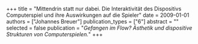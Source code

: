 +++
title = "Mittendrin statt nur dabei. Die Interaktivität des Dispositivs Computerspiel und ihre Auswirkungen auf die Spieler"
date = 2009-01-01
authors = ["Johannes Breuer"]
publication_types = ["6"]
abstract = ""
selected = false
publication = "*Gefangen im Flow? Ästhetik und dispositive Strukturen von Computerspielen.*"
+++

